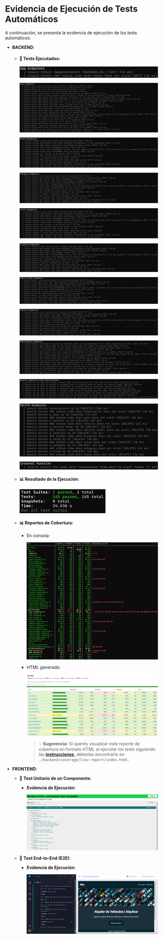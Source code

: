 # Evidencia de Ejecución de Tests Automáticos

A continuación, se presenta la evidencia de ejecución de los tests automáticos:

- **BACKEND**:

  - #### 🧪 Tests Ejecutados:

    ![Jest-Supertest 01](../../assets/tests-execution/evidence/jest-supertest/01.png)

    ![Jest-Supertest 02](../../assets/tests-execution/evidence/jest-supertest/02.png)

    ![Jest-Supertest 03](../../assets/tests-execution/evidence/jest-supertest/03.png)

    ![Jest-Supertest 04](../../assets/tests-execution/evidence/jest-supertest/04.png)

    ![Jest-Supertest 05](../../assets/tests-execution/evidence/jest-supertest/05.png)

    ![Jest-Supertest 06](../../assets/tests-execution/evidence/jest-supertest/06.png)

    ![Jest-Supertest 07](../../assets/tests-execution/evidence/jest-supertest/07.png)

    ![Jest-Supertest 08](../../assets/tests-execution/evidence/jest-supertest/08.png)

    ![Jest-Supertest 09](../../assets/tests-execution/evidence/jest-supertest/09.png)

    ![Jest-Supertest 10](../../assets/tests-execution/evidence/jest-supertest/10.png)

    ![Jest-Supertest 11](../../assets/tests-execution/evidence/jest-supertest/11.png)

    ![Jest-Supertest 12](../../assets/tests-execution/evidence/jest-supertest/12.png)

  - #### 📊 Resultado de la Ejecución:

    ![Jest-Supertest 13](../../assets/tests-execution/evidence/jest-supertest/13.png)

  - #### 📊 Reportes de Cobertura:

    - En consola:

      ![Jest-Supertest 14](../../assets/tests-execution/evidence/jest-supertest/14.png)

    - HTML generado:

      ![Jest-Supertest 15](../../assets/tests-execution/evidence/jest-supertest/15.png)

      > 💡 **Sugerencia:** Si querés visualizar este reporte de cobertura en formato HTML al ejecutar los tests siguiendo las **[instrucciones](../instructions/tests.md)**, deberías encontrarlo en `./backend/coverage/lcov-report/index.html`.

- **FRONTEND**:

  - 🔬 **Test Unitario de un Componente**:

    - **Evidencia de Ejecución**:

      ![Jasmine-Karma 01](../../assets/tests-execution/instructions/jasmine-karma/01.png)

  - 🚀 **Test End-to-End (E2E)**:

    - **Evidencia de Ejecución**:

      ![Cypress 01](../../assets/tests-execution/instructions/cypress/05.png)

